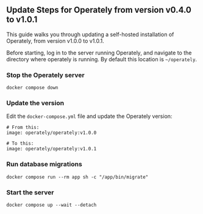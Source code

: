## Update Steps for Operately from version v0.4.0 to v1.0.1

This guide walks you through updating a self-hosted installation of Operately,
from version v1.0.0 to v1.0.1.

Before starting, log in to the server running Operately, and navigate to the
directory where operately is running. By default this location is `~/operately`.

### Stop the Operately server

```
docker compose down
```

### Update the version

Edit the `docker-compose.yml` file and update the Operately version:

```
# From this:
image: operately/operately:v1.0.0

# To this:
image: operately/operately:v1.0.1
```

### Run database migrations

```
docker compose run --rm app sh -c "/app/bin/migrate"
```

### Start the server

```
docker compose up --wait --detach
```
